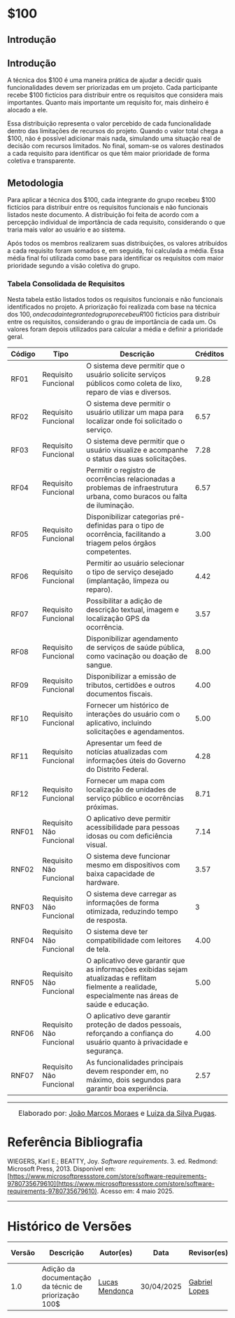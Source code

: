 # $100

## Introdução

## Introdução

A técnica dos $100 é uma maneira prática de ajudar a decidir quais funcionalidades devem ser priorizadas em um projeto. Cada participante recebe $100 fictícios para distribuir entre os requisitos que considera mais importantes. Quanto mais importante um requisito for, mais dinheiro é alocado a ele.

Essa distribuição representa o valor percebido de cada funcionalidade dentro das limitações de recursos do projeto. Quando o valor total chega a $100, não é possível adicionar mais nada, simulando uma situação real de decisão com recursos limitados. No final, somam-se os valores destinados a cada requisito para identificar os que têm maior prioridade de forma coletiva e transparente.

## Metodologia

Para aplicar a técnica dos $100, cada integrante do grupo recebeu $100 fictícios para distribuir entre os requisitos funcionais e não funcionais listados neste documento. A distribuição foi feita de acordo com a percepção individual de importância de cada requisito, considerando o que traria mais valor ao usuário e ao sistema.

Após todos os membros realizarem suas distribuições, os valores atribuídos a cada requisito foram somados e, em seguida, foi calculada a média. Essa média final foi utilizada como base para identificar os requisitos com maior prioridade segundo a visão coletiva do grupo.


### Tabela Consolidada de Requisitos

Nesta tabela estão listados todos os requisitos funcionais e não funcionais identificados no projeto. A priorização foi realizada com base na técnica dos $100, onde cada integrante do grupo recebeu R$100 fictícios para distribuir entre os requisitos, considerando o grau de importância de cada um. Os valores foram depois utilizados para calcular a média e definir a prioridade geral.

| Código  | Tipo                      | Descrição                                                                                                                                               | Créditos |
|---------|---------------------------|---------------------------------------------------------------------------------------------------------------------------------------------------------|----------|
| RF01    | Requisito Funcional       | O sistema deve permitir que o usuário solicite serviços públicos como coleta de lixo, reparo de vias e diversos.                                       |      9.28    |
| RF02    | Requisito Funcional       | O sistema deve permitir o usuário utilizar um mapa para localizar onde foi solicitado o serviço.                                                       |     6.57     |
| RF03    | Requisito Funcional       | O sistema deve permitir que o usuário visualize e acompanhe o status das suas solicitações.                                                            |     7.28     |
| RF04    | Requisito Funcional       | Permitir o registro de ocorrências relacionadas a problemas de infraestrutura urbana, como buracos ou falta de iluminação.                             |      6.57    |
| RF05    | Requisito Funcional       | Disponibilizar categorias pré-definidas para o tipo de ocorrência, facilitando a triagem pelos órgãos competentes.                                     |     3.00     |
| RF06    | Requisito Funcional       | Permitir ao usuário selecionar o tipo de serviço desejado (implantação, limpeza ou reparo).                                                             |     4.42     |
| RF07    | Requisito Funcional       | Possibilitar a adição de descrição textual, imagem e localização GPS da ocorrência.                                                                    |      3.57    |
| RF08    | Requisito Funcional       | Disponibilizar agendamento de serviços de saúde pública, como vacinação ou doação de sangue.                                                           |     8.00     |
| RF09    | Requisito Funcional       | Disponibilizar a emissão de tributos, certidões e outros documentos fiscais.                                                                           |     4.00     |
| RF10    | Requisito Funcional       | Fornecer um histórico de interações do usuário com o aplicativo, incluindo solicitações e agendamentos.                                                |     5.00     |
| RF11    | Requisito Funcional       | Apresentar um feed de notícias atualizadas com informações úteis do Governo do Distrito Federal.                                                       |     4.28     |
| RF12    | Requisito Funcional       | Fornecer um mapa com localização de unidades de serviço público e ocorrências próximas.                                                                |     8.71     |
| RNF01   | Requisito Não Funcional   | O aplicativo deve permitir acessibilidade para pessoas idosas ou com deficiência visual.                                                               |     7.14     |
| RNF02   | Requisito Não Funcional   | O sistema deve funcionar mesmo em dispositivos com baixa capacidade de hardware.                                                                       |     3.57     |
| RNF03   | Requisito Não Funcional   | O sistema deve carregar as informações de forma otimizada, reduzindo tempo de resposta.                                                                |      3    |
| RNF04   | Requisito Não Funcional   | O sistema deve ter compatibilidade com leitores de tela.                                                                                                |     4.00     |
| RNF05   | Requisito Não Funcional   | O aplicativo deve garantir que as informações exibidas sejam atualizadas e reflitam fielmente a realidade, especialmente nas áreas de saúde e educação.|    5.00      |
| RNF06   | Requisito Não Funcional   | O aplicativo deve garantir proteção de dados pessoais, reforçando a confiança do usuário quanto à privacidade e segurança.                             |      4.00    |
| RNF07   | Requisito Não Funcional   | As funcionalidades principais devem responder em, no máximo, dois segundos para garantir boa experiência.                                              |     2.57     |

---

<font size="3"><p style="text-align: center">Elaborado por: [João Marcos Moraes](https://github.com/JJOAOMARCOSS) e [Luiza da Silva Pugas](https://github.com/Luizaxx).</p></font>

# Referência Bibliografia 

WIEGERS, Karl E.; BEATTY, Joy. *Software requirements*. 3. ed. Redmond: Microsoft Press, 2013. Disponível em: [https://www.microsoftpressstore.com/store/software-requirements-9780735679610](https://www.microsoftpressstore.com/store/software-requirements-9780735679610). Acesso em: 4 maio 2025.

---
# Histórico de Versões

| Versão | Descrição                                                      | Autor(es)                            | Data       | Revisor(es)         | Data de revisão |
|--------|----------------------------------------------------------------|--------------------------------------|------------|---------------------|------------------|
| 1.0    | Adição da documentação da técnic de priorização 100$                                       | [Lucas Mendonça](https://github.com/lucasarruda9) | 30/04/2025 | [Gabriel Lopes](https://github.com/BrzGab) | 30/04/2025       |